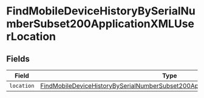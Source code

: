 # FindMobileDeviceHistoryBySerialNumberSubset200ApplicationXMLUserLocation


## Fields

| Field                                                                                                                                                                                           | Type                                                                                                                                                                                            | Required                                                                                                                                                                                        | Description                                                                                                                                                                                     |
| ----------------------------------------------------------------------------------------------------------------------------------------------------------------------------------------------- | ----------------------------------------------------------------------------------------------------------------------------------------------------------------------------------------------- | ----------------------------------------------------------------------------------------------------------------------------------------------------------------------------------------------- | ----------------------------------------------------------------------------------------------------------------------------------------------------------------------------------------------- |
| `location`                                                                                                                                                                                      | [FindMobileDeviceHistoryBySerialNumberSubset200ApplicationXMLUserLocationLocation](../../models/operations/findmobiledevicehistorybyserialnumbersubset200applicationxmluserlocationlocation.md) | :heavy_minus_sign:                                                                                                                                                                              | N/A                                                                                                                                                                                             |